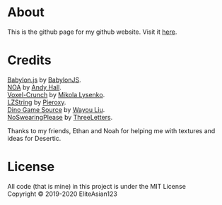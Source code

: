 # About
This is the github page for my github website. Visit it [here](https://eliteasian123.github.io).

# Credits
[Babylon.js](https://github.com/BabylonJS/Babylon.js) by [BabylonJS](https://github.com/BabylonJS). <br>
[NOA](https://github.com/andyhall/noa) by [Andy Hall](https://github.com/andyhall). <br>
[Voxel-Crunch](https://github.com/mikolalysenko/voxel-crunch) by [Mikola Lysenko](https://github.com/mikolalysenko). <br>
[LZString](https://github.com/pieroxy/lz-string) by [Pieroxy](https://github.com/pieroxy). <br>
[Dino Game Source](https://github.com/wayou/t-rex-runner) by [Wayou Liu](https://github.com/wayou). <br>
[NoSwearingPlease](https://github.com/ThreeLetters/NoSwearingPlease) by [ThreeLetters](https://github.com/ThreeLetters).

Thanks to my friends, Ethan and Noah for helping me with textures and ideas for Desertic.

# License
All code (that is mine) in this project is under the MIT License<br>
Copyright © 2019-2020 EliteAsian123
